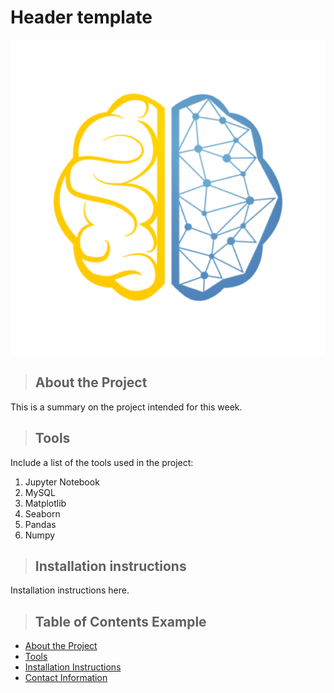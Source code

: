 ﻿# Header template

![Logo](dsba_logo.png)

<a class="anchor" id="about the project"></a>
>## About the Project
This is a summary on the project intended for this week.
<a class="anchor" id="tools"></a>
>## Tools
Include a list of the tools used in the project:
1. Jupyter Notebook
2. MySQL
3. Matplotlib
4. Seaborn
5. Pandas
6. Numpy

>## Installation instructions
Installation instructions here.

>## Table of Contents Example
* [About the Project](#about_the_project)
* [Tools](#tools)
* [Installation Instructions](#installation_instructions)
* [Contact Information](#contact)

